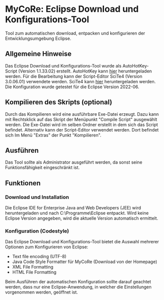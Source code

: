MyCoRe: Eclipse Download und Konfigurations-Tool
================================================

Tool zum automatischen download, entpacken und konfigurieren der Entwicklungsumgebung Eclipse.

## Allgemeine Hinweise
Das Eclipse Download und Konfigurations-Tool wurde als AutoHotKey-Script (Version 1.1.33.02) erstellt.
AutoHotKey kann [hier](https://www.autohotkey.com/download/) heruntergeladen werden.
Für die Bearbeitung kann der Script-Editor SciTe4 (Version 3.0.06.01) verwendete werden.
SciTe4 kann [hier](https://www.autohotkey.com/scite4ahk/) heruntergeladen werden.
Die Konfiguration wurde getestet für die Eclipse Version 2022-06.

## Kompilieren des Skripts (optional)
Durch das Kompilieren wird eine ausführbare Exe-Datei erzeugt.
Dazu kann mit Rechtsklick auf das Skript der Menüpunkt "Compile Script" ausgewählt werden. Die Exe-Datei wird 
im selben Ordner erstellt in dem sich das Script befindet.
Alternativ kann der Script-Editor verwendet werden. Dort befindet sich Im Menü "Extras" der Punkt "Kompilieren".

## Ausführen

Das Tool sollte als Administrator ausgeführt werden, da sonst seine Funktionsfähigkeit eingeschränkt ist.

## Funktionen

### Download und Installation

Die Eclipse IDE for Enterprise Java and Web Developers (JEE) wird heruntergeladen und nach C:\Programme\Eclipse 
entpackt. Wird keine Eclipse Version angegeben, wird die aktuelle Version automatisch ermittelt.

### Konfiguration (Codestyle)

Das Eclipse Download und Konfigurations-Tool bietet die Auswahl mehrerer Optionen zum Konfigurieren von Eclipse:
- Text file encoding (UTF-8)
- Java Code Style Formatter für MyCoRe (Download von der Homepage)
- XML File Formatting
- HTML File Formatting

Beim Ausführen der automatischen Konfiguration sollte darauf geachtet werden,
dass nur eine Eclipse-Anwendung, in welcher die Einstellungen vorgenommen werden, geöffnet ist.
